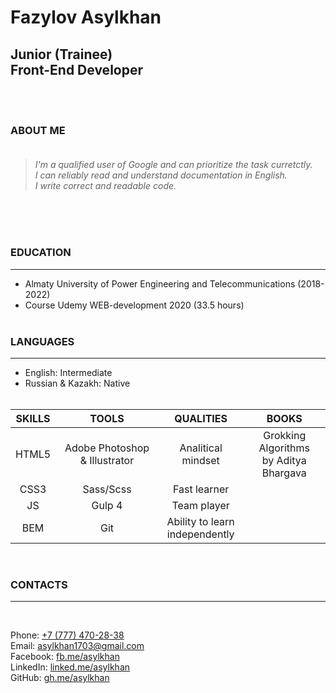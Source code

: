 # **Fazylov Asylkhan**
## **Junior (Trainee)<br>Front-End Developer** 
<br><br>

### **ABOUT ME**<br><br>
>*I'm a qualified user of Google and can prioritize the task curretctly.* <br>
>*I can reliably read and understand documentation in English.* <br>
>*I write correct and readable code.*

<br><br><br>

### **EDUCATION**
------
- Almaty University of Power Engineering and Telecommunications (2018-2022)
- Course Udemy WEB-development 2020 (33.5 hours)
<br><br>

### **LANGUAGES**
------
- English: Intermediate <br>
- Russian & Kazakh: Native
<br><br>

| **SKILLS**  | **TOOLS**  | **QUALITIES**  | **BOOKS**  |
|:---:|:---:|:---:|:---:|
| HTML5 |  Adobe Photoshop & Illustrator | Analitical mindset |   Grokking Algorithms <br>by Aditya Bhargava 
| CSS3 |  Sass/Scss | Fast learner | 
| JS |  Gulp 4 | Team player | 
| BEM |  Git | Ability to learn <br>independently | 

<br>

### **CONTACTS**
------ 
<br>

Phone: [+7 (777) 470-28-38](tel:+77774702838)<br>
Email: [asylkhan1703@gmail.com](mailto:asylkhan1703@gmail.com)<br>
Facebook: [fb.me/asylkhan](https://www.facebook.com/asylkhan.fazylov)<br>
LinkedIn: [linked.me/asylkhan](https://www.linkedin.com/in/asylkhan1703/)<br>
GitHub: [gh.me/asylkhan](https://www.linkedin.com/in/asylkhan1703/)<br>
<br><br>
